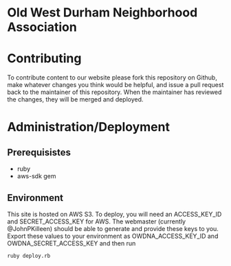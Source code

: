 # Old West Durham Neighborhood Association


# Contributing

To contribute content to our website please fork this repository on Github, 
make whatever changes you think would be helpful, and issue a pull request
back to the maintainer of this repository.  When the maintainer has reviewed
the changes, they will be merged and deployed.

# Administration/Deployment

## Prerequisistes

* ruby
* aws-sdk gem

## Environment

This site is hosted on AWS S3.  To deploy, you will need an ACCESS_KEY_ID and 
SECRET_ACCESS_KEY for AWS. The webmaster (currently @JohnPKilleen) should be 
able to generate and provide these keys to you.  Export these values to your
environment as OWDNA_ACCESS_KEY_ID and OWDNA_SECRET_ACCESS_KEY and then run

```ruby deploy.rb```
